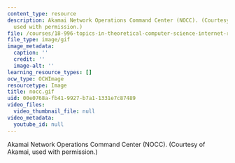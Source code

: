 ```yaml
---
content_type: resource
description: Akamai Network Operations Command Center (NOCC). (Courtesy of Akamai,
  used with permission.)
file: /courses/18-996-topics-in-theoretical-computer-science-internet-research-problems-spring-2002/00e0768afb419927b7a11331e7c87489_nocc.gif
file_type: image/gif
image_metadata:
  caption: ''
  credit: ''
  image-alt: ''
learning_resource_types: []
ocw_type: OCWImage
resourcetype: Image
title: nocc.gif
uid: 00e0768a-fb41-9927-b7a1-1331e7c87489
video_files:
  video_thumbnail_file: null
video_metadata:
  youtube_id: null
---
```

Akamai Network Operations Command Center (NOCC). (Courtesy of Akamai, used with permission.)

